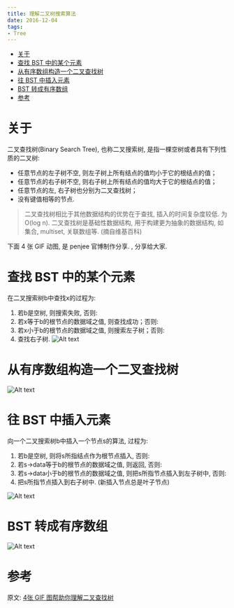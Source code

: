 ```yaml
---
title: 理解二叉树搜索算法
date: 2016-12-04
tags:
- Tree
---
```

<!-- TOC -->

- [关于](#关于)
- [查找 BST 中的某个元素](#查找-bst-中的某个元素)
- [从有序数组构造一个二叉查找树](#从有序数组构造一个二叉查找树)
- [往 BST 中插入元素](#往-bst-中插入元素)
- [BST 转成有序数组](#bst-转成有序数组)
- [参考](#参考)

<!-- /TOC -->
# 关于 

二叉查找树(Binary Search Tree), 也称二叉搜索树, 是指一棵空树或者具有下列性质的二叉树:

* 任意节点的左子树不空, 则左子树上所有结点的值均小于它的根结点的值；
* 任意节点的右子树不空, 则右子树上所有结点的值均大于它的根结点的值；
* 任意节点的左, 右子树也分别为二叉查找树；
* 没有键值相等的节点.

> 二叉查找树相比于其他数据结构的优势在于查找, 插入的时间复杂度较低. 为O(log n). 二叉查找树是基础性数据结构, 用于构建更为抽象的数据结构, 如集合, multiset, 关联数组等. (摘自维基百科)

下面 4 张 GIF 动图, 是 penjee 官博制作分享. , 分享给大家.

# 查找 BST 中的某个元素

在二叉搜索树b中查找x的过程为:

1. 若b是空树, 则搜索失败, 否则:
2. 若x等于b的根节点的数据域之值, 则查找成功；否则:
3. 若x小于b的根节点的数据域之值, 则搜索左子树；否则:
4. 查找右子树.
![Alt text](https://gitee.com/LuVx/img/raw/master/algorithm/1.gif)

# 从有序数组构造一个二叉查找树

![Alt text](https://gitee.com/LuVx/img/raw/master/algorithm/2.gif)


# 往 BST 中插入元素

向一个二叉搜索树b中插入一个节点s的算法, 过程为:

1. 若b是空树, 则将s所指结点作为根节点插入, 否则:
2. 若s->data等于b的根节点的数据域之值, 则返回, 否则:
3. 若s->data小于b的根节点的数据域之值, 则把s所指节点插入到左子树中, 否则:
4. 把s所指节点插入到右子树中. (新插入节点总是叶子节点)

![Alt text](https://gitee.com/LuVx/img/raw/master/algorithm/3.gif)

# BST 转成有序数组

![Alt text](https://gitee.com/LuVx/img/raw/master/algorithm/4.gif)

# 参考

原文:
[4张 GIF 图帮助你理解二叉查找树](http://blog.jobbole.com/101366/)
